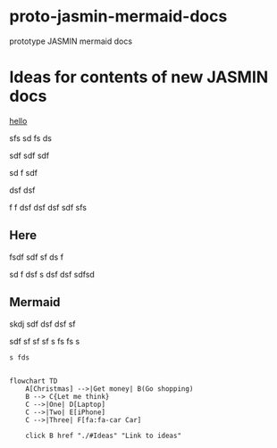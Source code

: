 # proto-jasmin-mermaid-docs
prototype JASMIN mermaid docs

# Ideas for contents of new JASMIN docs

[hello](#Here)

sfs
sd
fs
ds


sdf
sdf
sdf


sd
f
sdf

dsf
dsf

f
f
dsf
dsf
dsf
sdf
sfs


## Here

fsdf sdf
sf
ds
f

sd
f
dsf
s
dsf
dsf
sdfsd

## Mermaid

 skdj sdf
 dsf
 dsf
 sf
 
 
 sdf 
 sf
 sf
  sf
  s fs
   fs
    s
    
    
    s fds
    

```mermaid

flowchart TD
    A[Christmas] -->|Get money| B(Go shopping)
    B --> C{Let me think}
    C -->|One| D[Laptop]
    C -->|Two| E[iPhone]
    C -->|Three| F[fa:fa-car Car]
    
    click B href "./#Ideas" "Link to ideas"
```


